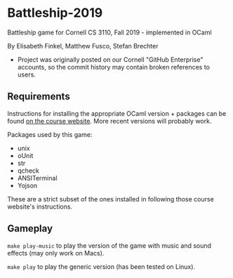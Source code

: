 # Battleship-2019
Battleship game for Cornell CS 3110, Fall 2019 - implemented in OCaml

By Elisabeth Finkel, Matthew Fusco, Stefan Brechter

- Project was originally posted on our Cornell "GitHub Enterprise" accounts, so the commit history may contain broken references to users.

## Requirements

Instructions for installing the appropriate OCaml version + packages can be found [on the course website](https://www.cs.cornell.edu/courses/cs3110/2019fa/install.html). More recent versions will probably work.

Packages used by this game:

* unix
* oUnit
* str
* qcheck
* ANSITerminal
* Yojson

These are a strict subset of the ones installed in following those course website's instructions.

## Gameplay

`make play-music` to play the version of the game with music and sound effects (may only work on Macs).

`make play` to play the generic version (has been tested on Linux).

